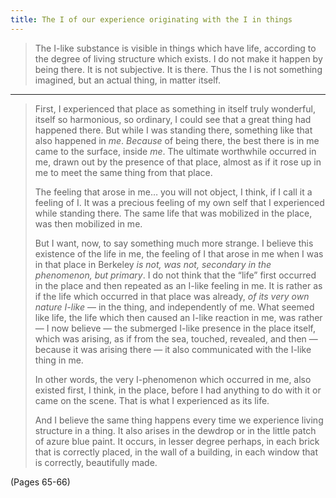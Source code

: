 ```yaml
---
title: The I of our experience originating with the I in things
---
```


> The I-like substance is visible in things which have life, according to the degree of living structure which exists. I do not make it happen by being there. It is not subjective. It is there. Thus the I is not something imagined, but an actual thing, in matter itself.

---

> First, I experienced that place as something in itself truly wonderful, itself so harmonious, so ordinary, I could see that a great thing had happened there. But while I was standing there, something like that also happened in *me*. *Because* of being there, the best there is in me came to the surface, inside *me*. The ultimate worthwhile occurred in me, drawn out by the presence of that place, almost as if it rose up in me to meet the same thing from that place.
> 
> The feeling that arose in me… you will not object, I think, if I call it a feeling of I. It was a precious feeling of my own self that I experienced while standing there. The same life that was mobilized in the place, was then mobilized in me.
> 
> But I want, now, to say something much more strange. I believe this existence of the life in me, the feeling of I that arose in me when I was in that place in Berkeley *is not, was not, secondary in the phenomenon, but primary*. I do not think that the “life” first occurred in the place and then repeated as an I-like feeling in me. It is rather as if the life which occurred in that place was already, *of its very own nature I-like* — in the thing, and independently of me. What seemed like life, the life which then caused an I-like reaction in me, was rather — I now believe — the submerged I-like presence in the place itself, which was arising, as if from the sea, touched, revealed, and then — because it was arising there — it also communicated with the I-like thing in me.
> 
> In other words, the very I-phenomenon which occurred in me, also existed first, I think, in the place, before I had anything to do with it or came on the scene. That is what I experienced as its life.
> 
> And I believe the same thing happens every time we experience living structure in a thing. It also arises in the dewdrop or in the little patch of azure blue paint. It occurs, in lesser degree perhaps, in each brick that is correctly placed, in the wall of a building, in each window that is correctly, beautifully made.

(Pages 65-66)